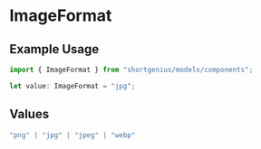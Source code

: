# ImageFormat

## Example Usage

```typescript
import { ImageFormat } from "shortgenius/models/components";

let value: ImageFormat = "jpg";
```

## Values

```typescript
"png" | "jpg" | "jpeg" | "webp"
```